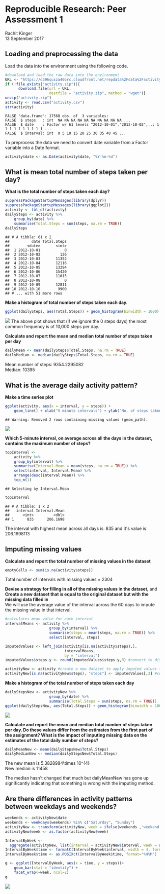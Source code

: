 # Reproducible Research: Peer Assessment 1
Rachit Kinger  
13 September 2017  


## Loading and preprocessing the data
Load the data into the environment using the following code.  


```r
#download and load the raw data into the environment
URL <- "https://d396qusza40orc.cloudfront.net/repdata%2Fdata%2Factivity.zip"
if (!file.exists("activity.zip")){
      download.file(url = URL,
                    destfile = "activity.zip", method = "wget")}
unzip("activity.zip") 
activity <- read.csv("activity.csv") 
str(activity)
```

```
FALSE 'data.frame':	17568 obs. of  3 variables:
FALSE  $ steps   : int  NA NA NA NA NA NA NA NA NA NA ...
FALSE  $ date    : Factor w/ 61 levels "2012-10-01","2012-10-02",..: 1 1 1 1 1 1 1 1 1 1 ...
FALSE  $ interval: int  0 5 10 15 20 25 30 35 40 45 ...
```

To preprocess the data we need to convert date variable from a Factor variable into a Date format.  


```r
activity$date <- as.Date(activity$date, "%Y-%m-%d")
```

## What is mean total number of steps taken per day?
**What is the total number of steps taken each day?**  


```r
suppressPackageStartupMessages(library(dplyr))
suppressPackageStartupMessages(library(ggplot2))
activity <- tbl_df(activity)
dailySteps <- activity %>% 
    group_by(date) %>% 
    summarise(Total.Steps = sum(steps, na.rm = TRUE))
dailySteps
```

```
## # A tibble: 61 x 2
##          date Total.Steps
##        <date>       <int>
##  1 2012-10-01           0
##  2 2012-10-02         126
##  3 2012-10-03       11352
##  4 2012-10-04       12116
##  5 2012-10-05       13294
##  6 2012-10-06       15420
##  7 2012-10-07       11015
##  8 2012-10-08           0
##  9 2012-10-09       12811
## 10 2012-10-10        9900
## # ... with 51 more rows
```

**Make a histogram of total number of steps taken each day.**  

```r
ggplot(dailySteps, aes(Total.Steps)) + geom_histogram(binwidth = 1000) + stat_count()
```

![](PA1_template_files/figure-html/unnamed-chunk-2-1.png)<!-- -->
The above plot shows that (if we ignore the 0 steps days) the most common frequency is of 10,000 steps per day.   

**Calculate and report the mean and median total number of steps taken per day**  

```r
dailyMean <- mean(dailySteps$Total.Steps, na.rm = TRUE)
dailyMedian <- median(dailySteps$Total.Steps, na.rm = TRUE)
```

Mean number of steps: 9354.2295082  
Median: 10395  

## What is the average daily activity pattern?  
**Make a time series plot**  

```r
ggplot(activity, aes(x = interval, y = steps)) + 
    geom_line() + xlab("5 minute intervals") + ylab("No. of steps taken")
```

```
## Warning: Removed 2 rows containing missing values (geom_path).
```

![](PA1_template_files/figure-html/unnamed-chunk-4-1.png)<!-- -->

**Which 5-minute interval, on average across all the days in the dataset, contains the maximum number of steps?**


```r
topInterval <- 
    activity %>% 
    group_by(interval) %>% 
    summarise(Interval.Mean = mean(steps, na.rm = TRUE)) %>% 
    select(interval, Interval.Mean) %>% 
    arrange(desc(Interval.Mean)) %>% 
    top_n(1)
```

```
## Selecting by Interval.Mean
```

```r
topInterval
```

```
## # A tibble: 1 x 2
##   interval Interval.Mean
##      <int>         <dbl>
## 1      835      206.1698
```

The interval with highest mean across all days is: 835 and it's value is 206.1698113  

## Imputing missing values
**Calculate and report the total number of missing values in the dataset**  

```r
emptyCells <- sum(is.na(activity$steps))
```
Total number of intervals with missing values = 2304  

**Devise a strategy for filling in all of the missing values in the dataset**, and  
**Create a new dataset that is equal to the original dataset but with the missing data filled in**  
We will use the average value of the interval across the 60 days to impute the missing value in that interval.  

```r
#calculates mean value for each interval
intervalMeans <- activity %>% 
                    group_by(interval) %>% 
                    summarise(steps = mean(steps, na.rm = TRUE)) %>% 
                    select(interval, steps)

imputedValues <- left_join(activity[is.na(activity$steps),],
                           intervalMeans, 
                           by = "interval")
imputedValues$steps.y <- round(imputedValues$steps.y,0) #convert to discrete variable

activityNew <- activity #create a new dataset to apply imputed values to
activityNew[is.na(activityNew$steps), "steps"] <- imputedValues[,3] #copy the imputed values to missing values
```

**Make a histogram of the total number of steps taken each day**  


```r
dailyStepsNew <- activityNew %>% 
                    group_by(date) %>% 
                    summarise(Total.Steps = sum(steps, na.rm = TRUE))
ggplot(dailyStepsNew, aes(Total.Steps)) + geom_histogram(binwidth = 1000) + stat_count() #histogram of daily steps
```

![](PA1_template_files/figure-html/unnamed-chunk-8-1.png)<!-- -->

**Calculate and report the mean and median total number of steps taken per day. Do these values differ from the estimates from the first part of the assignment? What is the impact of imputing missing data on the estimates of the total daily number of steps?**  

```r
dailyMeanNew <- mean(dailyStepsNew$Total.Steps)
dailyMedianNew <- median(dailyStepsNew$Total.Steps)
```

The new mean is 5.3828984\times 10^{4}  
New median is 11458  

The median hasn't changed that much but dailyMeanNew has gone up significantly indicating that something is wrong with the imputing method.  

## Are there differences in activity patterns between weekdays and weekends?


```r
weekends <- activityNew$date
weekends <- weekdays(weekends) %in% c("Saturday", "Sunday")
activityNew <- transform(activityNew, week = ifelse(weekends ,'weekend', 'weekday'))
activityNew$week <- as.factor(activityNew$week)

IntervalByWeek <-
  aggregate(activityNew, list(interval = activityNew$interval, week = activityNew$week), mean)
IntervalByWeek$time <- formatC(IntervalByWeek$interval, width = 4, format = "d", flag = "0")
IntervalByWeek$time <- as.POSIXct(IntervalByWeek$time, format="%H%M")

g <- ggplot(IntervalByWeek, aes(x = time, y = steps))+
    geom_bar(stat = "identity") + 
    facet_wrap(~week, ncol=2)
g
```

![](PA1_template_files/figure-html/unnamed-chunk-10-1.png)<!-- -->
